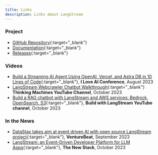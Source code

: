 ```yaml
---
title: Links
description: Links about LangStream
---
```



### Project
* [GitHub Repository](https:github.com/LangStream/langstream){:target="_blank"}
* [Documentation](https://docs.langstream.ai/){:target="_blank"}
* [Releases](https://github.com/LangStream/langstream/releases){:target="_blank"}

### Videos
* [Build a Streaming AI Agent Using OpenAI, Vercel, and Astra DB in 10 Lines of Code](https://www.youtube.com/watch?v=qqsFnD63DBo){:target="_blank"}, **I Love AI Conference**, August 2023
* [LangStream Webcrawler Chatbot Walkthrough](https://www.youtube.com/watch?v=GiS_90raubE){:target="_blank"} **Thinking Machines YouTube Channel**, October 2023
* [Build a RAG chatbot with LangStream and AWS services: Bedrock, OpenSearch, S3](https://www.youtube.com/watch?v=bG6pHbQ2U9I){:target="_blank"}, **Build with LangStream YouTube channel**, October 2023

### In the News
* [DataStax takes aim at event driven AI with open source LangStream project](https://venturebeat.com/data-infrastructure/datastax-takes-aim-at-event-driven-ai-with-open-source-langstream-project/){:target="_blank"}, **VentureBeat**, September 2023
* [LangStream: an Event-Driven Developer Platform for LLM Apps](https://thenewstack.io/langstream-an-event-driven-developer-platform-for-llm-apps/){:target="_blank"}, **The New Stack**, October 2023